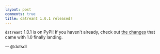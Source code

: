```yaml
---
layout: post
comments: true
title: datreant 1.0.1 released!
---
```


``datreant`` 1.0.1 is on PyPI!
If you haven't already, check out [the changes](http://datreant.org/2018/06/25/datreant-downsize/) that came with 1.0 finally landing.

-- @dotsdl
